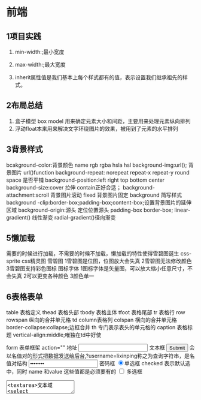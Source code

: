 # 前端

## 1项目实践

1. min-width:;最小宽度

2. max-width:;最大宽度

3. inherit属性值是我们基本上每个样式都有的值，表示设置我们继承祖先的样式。

## 2布局总结

1. 盒子模型 box model 用来确定元素大小和间距，主要用来处理元素纵向排列
2. 浮动float本来用来解决文字环绕图片的效果，被用到了元素的水平排列

## 3背景样式
bcakground-color:背景颜色  name  rgb rgba hsla hsl
background-img:url();      背景图片 url()function
background-repeat: norepeat repeat-x repeat-y round space 是否平铺
background-position:left right top bottom center
background-size:cover 拉伸  contain正好合适； 
background-attachment:scroll 背景图片滚动  fixed 背景图片固定
background 简写样式
background -clip:border-box;padding-box;content-box;设置背景图片的延伸区域
background-origin:源头 定位位置源头  padding-box  border-box;
linear- gradient()  线性渐变
radial-gradient()径向渐变
## 5懒加载
需要的时候进行加载，不需要的时候不加载，懒加载的特性使得雪碧图诞生 css-sprite css精灵图
    雪碧图
        1雪碧图是位图，位图放大会失真
        2雪碧图无法修改颜色
        3雪碧图支持彩色图标
    图标字体
        1图标字体是矢量图，可以放大缩小任意尺寸，不会失真
        2可以更变各种颜色
        3颜色单一

## 6表格表单
 table 表格定义 
 thead  表格头部
 tbody 表格主体
 tfoot 表格尾部
 tr 表格行 row  rowspan  纵向的合并单元格
 td column表格列  colspan  横向的合并单元格
 border-collapse:collapse;边框合并
 th 专门表示表头的单元格的
 caption 表格标题
vertical-align:middle;唯独在td中好使

form 表单框架  action="" 地址
<input type="text" name="" value="">    文本框
<input type="submit" name=""> 会以名值对的形式把数据发送给后台,?username=lixinping称之为查询字符串，是名值对结构
<input type="password" value="password"> 密码框
<input type="radio" checked="checked">单选框 checked 表示默认选中，同时  name 和value 这些值都是必须要有的
<input type="checkbox" name="" value=""> 多选框
<textarea><textarea>文本域
<select multiple="multiple">下拉列表标签 multiple="multiple"则为多选下拉框  
<option></option>选项标签
</select>
<input type="color">颜色框
<input type="date">日期框
<input type="datetime_local">
<input type="email">邮箱控件
<input type="file"> 选择文件控件
<input type="hidden">隐藏控件，也会传值给后端
<input type="image">图片控件
<input type="number">数字控件 缺省提示
<input type="range" min="0" max="100" name="age">  滑动表单
<input type="reset">重置按钮
<input type="search">搜索按钮
<button></button>可在标签中放内容
<label for="username"></label>
disabled=""禁用表单项
readonly  只读属性，可以看，不能修改，可以提交
selected 默认选中下拉项
opacity：hidden;可以更改元素的不透明度
placeholder
clearfix::before,clearfix::after{
    display:table;
    content:" ";
    clear:both;
}
href="javascript:void(0);"：这是 href 属性的值，javascript: 是一种特殊的协议,当 href 属性设置为 javascript:void(0); 时，点击这个链接不会让浏览器加载新的页面或跳转到其他位置，因为 void(0) 表达式执行后没有产生一个有效的 URL 来导航，它主要用于阻止链接的默认行为（即页面跳转），同时还可以通过 JavaScript 为该链接添加其他交互功能，例如点击时弹出提示框、显示隐藏的元素、执行 AJAX 请求等 。
:focus获取焦点伪类

<link rel="icon" type="image/png" href="./img/logo-mi2.png"/>  图标

transform:translate()平移 translateX() translateY() translateZ()  perspective 透
视效果 值是人眼和屏幕的距离
 rotate()翻转  deg  turn   transform-origin:;
 transform-style:preserve-3D
scale()变形 对元素进行变形的时候，只会影响到元素自身，不会影响到其他元素

transition-property:指定需要过渡的属性；
transition-duration:过渡时间；
transition-timing-function:;过渡函数
transition-delay:;过渡延时
贝塞尔曲线：自定义运动方式 cubic-bezier()
steps()分步函数； 有难度
animation-direction:动画方向 正向  反向 正向反向交替执行
animation-fill-mode:动画填充模式；

网格布局 grid
1设置网格容器  display:grid;默认为单列
设置完网格容器后，内部元素都会成为网格子元素
grid-template-columns:;设置网格布局的列    大小可以是px，也可以是百分比，也可以是自动 auto自适应  fr 分数单位  repect(2,1fr)表示重复一次1fr
repect(2,1fr)  auto-fill 尽可能多的生成行或列；auto-fit;auto-fit 尽可能少的生成列或者行
grid-template-rows:;设置网格布局的行数和行大小 
minmax(100px 300px)  max-content min-content
网格中的每一条线都叫做网格线
网格合并：
grid-column-start:；  单位 span 1 表示占用几个格子
grid-column-end:;
grid-row-start:;
grid-row-end:;
grid-row:1/2;
grid-column:1/2;

grid-area:1/2/1/2; 先开始，后结束，先行后列
grid-column-gap:; 表示列间距
grid-row-gap:;表示行间距

grid-gap:;表示行列间距

网格对齐：
justify-items:start end center; 水平对齐方式  网格项在轨道中的对齐方式，每个单元格都是一个单独的轨道
align-items:start end center;垂直对齐方式 normal:stretch 拉伸
justify-self:; 某个元素在当前轨道中的对齐
align-self:;

justify-content:;设置网格项的整体对齐；
align-content:;设置网格项纵向空间整体对齐
网格线命名
grid-template-column:[start] 200px [center]200px [end]200px [real_end];

grid-area:name;也可以给网格项起名字,然后给网格项定位置
grid-template-areas:
    "hd"
    "mu main"
    "ft"
;
.表示可以占领空缺位置

网格自动行列：；
grid-auto-flow:; normal：row;设置网格项的排列方式 优先填充行
dense:表示紧凑排序方式
column;默认横向排列；优先填充列
grid-auto-row:;指定自动行的大小
grid-auto-column指定自动列的大小








移动适配
视口 viewport
像素比   css像素/实际物理像素
<meta name="viewport" content="width=390px">将视口宽度设置为390px
完美视口 
<meta name="viewport" content="width=device-width,initial-scale="1.0">
我们需要用到 vw单位  viewport-width 
1vw =1%视口宽度
vh 视口高度
一倍图 375px  二倍图  750px  三倍图 1125px


vw需要和px进行对比  进行转换   100vw=750px  1px=1.3333vw=1rem   此方式叫vw适配
html{
    font-size=0.13333vw=1px
}
calc()计算函数 calc(100vw / 750)

webkit-tap-highlight-color:transparent;

媒体查询  media query  可以为不同的设备，不同的屏幕大小设置不同的样式

@media screen{} 设备类型
@media speech{} 设备类型
@media print{} 设备类型
@media (min-width:375px) {}
min-width:; width;;
max-width；；
以及横屏样式，竖屏样式
,为或   not为非 除了 and 和且  only 只有 
only的使用主要为了避免兼容性问题

                                                响应式布局
含义：网页端大小能够根据窗口的大小的改变而改变  
好处：一个页面可以在多个设备中显示。

编写原则：1移动优先；
        2渐进增强；













